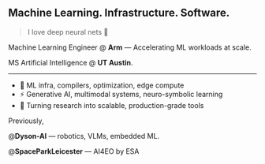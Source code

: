 ## Machine Learning. Infrastructure. Software.

> I love deep neural nets 🧠

Machine Learning Engineer @ **Arm** — Accelerating ML workloads at scale.  

MS Artificial Intelligence @ **UT Austin**.

---

- 🧠 ML infra, compilers, optimization, edge compute
- ⚡ Generative AI, multimodal systems, neuro-symbolic learning
- 🔧 Turning research into scalable, production-grade tools

Previously,

@**Dyson-AI** — robotics, VLMs, embedded ML.  

@**SpaceParkLeicester** — AI4EO by ESA
